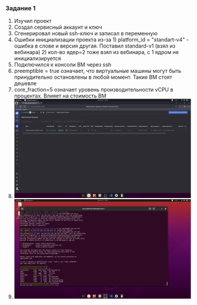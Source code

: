 ### Задание 1
1. Изучил проект
2. Создал сервисный аккаунт и ключ
3. Сгенерировал новый ssh-ключ и записал в переменную
4. Ошибки инициализации проекта из-за 1) platform_id = "standart-v4" - ошибка в слове и версия другая. Поставил standard-v1 (взял из вебинара) 2) кол-во ядер=2 тоже взял из вебинара, с 1 ядром не инициализируется
5. Подключился к консоли ВМ через ssh
6. preemptible = true означает, что виртуальные машины могут быть принудительно остановлены в любой момент. Такие ВМ стоят дешевле
7. core_fraction=5 означает уровень производительности vCPU в процентах. Влияет на стоимость ВМ
8. ![VM Yandex Cloud](https://github.com/Dmitriy-Khokhlov-DevOps/Netology-DevOps/blob/main/ter-homeworks/02/vm_yandex_cloud.png)
9. ![curl ifconfig.me](https://github.com/Dmitriy-Khokhlov-DevOps/Netology-DevOps/blob/main/ter-homeworks/02/ifconfig.png)
